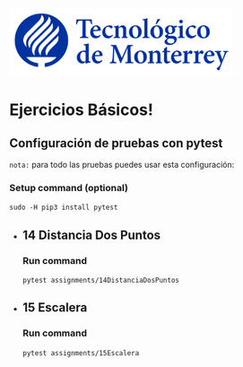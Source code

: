 ![Tec de Monterrey](images/logotecmty.png)
# Ejercicios Básicos!

## Configuración de pruebas con **pytest**

`nota:` para todo las pruebas puedes usar esta configuración:
### Setup command (optional)
```
sudo -H pip3 install pytest
```

- ## 14 Distancia Dos Puntos
    ### Run command
    ```
    pytest assignments/14DistanciaDosPuntos
    ```

- ## 15 Escalera
    ### Run command
    ```
    pytest assignments/15Escalera
    ```